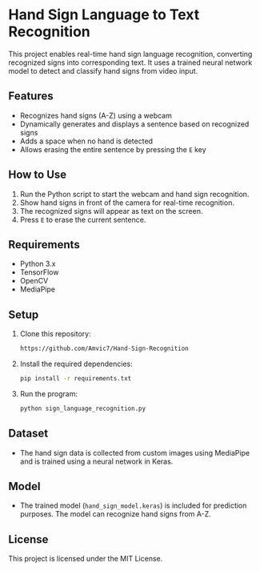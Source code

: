 # Hand Sign Language to Text Recognition

This project enables real-time hand sign language recognition, converting recognized signs into corresponding text. It uses a trained neural network model to detect and classify hand signs from video input.

## Features
- Recognizes hand signs (A-Z) using a webcam
- Dynamically generates and displays a sentence based on recognized signs
- Adds a space when no hand is detected
- Allows erasing the entire sentence by pressing the `E` key

## How to Use
1. Run the Python script to start the webcam and hand sign recognition.
2. Show hand signs in front of the camera for real-time recognition.
3. The recognized signs will appear as text on the screen.
4. Press `E` to erase the current sentence.

## Requirements
- Python 3.x
- TensorFlow
- OpenCV
- MediaPipe

## Setup
1. Clone this repository:
    ```bash
    https://github.com/Amvic7/Hand-Sign-Recognition
    ```
2. Install the required dependencies:
    ```bash
    pip install -r requirements.txt
    ```
3. Run the program:
    ```bash
    python sign_language_recognition.py
    ```

## Dataset
- The hand sign data is collected from custom images using MediaPipe and is trained using a neural network in Keras.

## Model
- The trained model (`hand_sign_model.keras`) is included for prediction purposes. The model can recognize hand signs from A-Z.

## License
This project is licensed under the MIT License.
